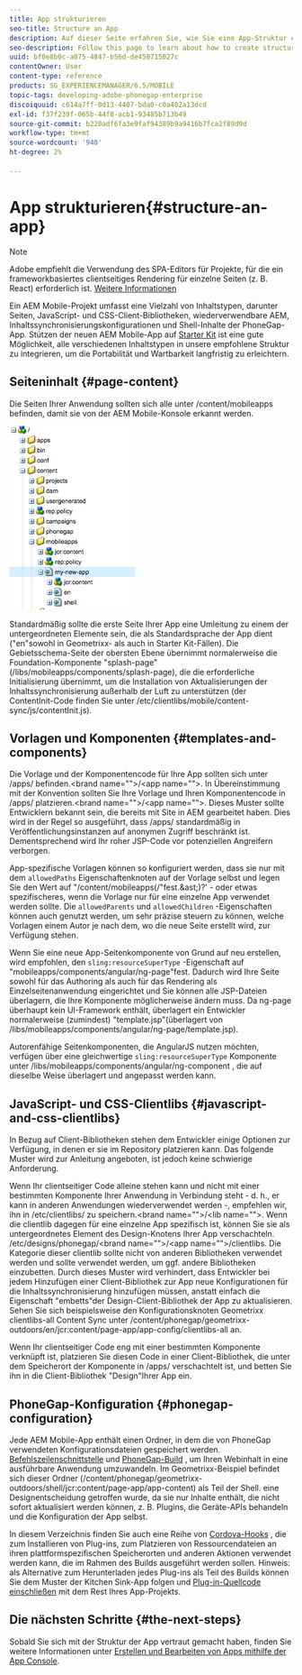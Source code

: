 ```yaml
---
title: App strukturieren
seo-title: Structure an App
description: Auf dieser Seite erfahren Sie, wie Sie eine App-Struktur erstellen. Auf dieser Seite wird beschrieben, wie Sie Vorlagen und Komponenten zusammen mit Informationen zu JavaScript- und CSS-Clientlibs strukturieren.
seo-description: Follow this page to learn about how to create structure of an app. This page describes how to structure templates and components along with information on JavaScript and CSS Clientlibs.
uuid: bf0e8b0c-a075-4847-b56d-de458715027c
contentOwner: User
content-type: reference
products: SG_EXPERIENCEMANAGER/6.5/MOBILE
topic-tags: developing-adobe-phonegap-enterprise
discoiquuid: c614a7ff-0d13-4407-bda0-c0a402a13dcd
exl-id: f37f239f-065b-44f8-acb1-93485b713b49
source-git-commit: b220adf6fa3e9faf94389b9a9416b7fca2f89d9d
workflow-type: tm+mt
source-wordcount: '940'
ht-degree: 2%

---
```


# App strukturieren{#structure-an-app}

>[!NOTE]
>
>Adobe empfiehlt die Verwendung des SPA-Editors für Projekte, für die ein frameworkbasiertes clientseitiges Rendering für einzelne Seiten (z. B. React) erforderlich ist. [Weitere Informationen](/help/sites-developing/spa-overview.md)

Ein AEM Mobile-Projekt umfasst eine Vielzahl von Inhaltstypen, darunter Seiten, JavaScript- und CSS-Client-Bibliotheken, wiederverwendbare AEM, Inhaltssynchronisierungskonfigurationen und Shell-Inhalte der PhoneGap-App. Stützen der neuen AEM Mobile-App auf [Starter Kit](https://github.com/Adobe-Marketing-Cloud-Apps/aem-phonegap-starter-kit) ist eine gute Möglichkeit, alle verschiedenen Inhaltstypen in unsere empfohlene Struktur zu integrieren, um die Portabilität und Wartbarkeit langfristig zu erleichtern.

## Seiteninhalt {#page-content}

Die Seiten Ihrer Anwendung sollten sich alle unter /content/mobileapps befinden, damit sie von der AEM Mobile-Konsole erkannt werden.

![chlimage_1-52](assets/chlimage_1-52.png)

Standardmäßig sollte die erste Seite Ihrer App eine Umleitung zu einem der untergeordneten Elemente sein, die als Standardsprache der App dient (&quot;en&quot;sowohl in Geometrixx- als auch in Starter Kit-Fällen). Die Gebietsschema-Seite der obersten Ebene übernimmt normalerweise die Foundation-Komponente &quot;splash-page&quot;(/libs/mobileapps/components/splash-page), die die erforderliche Initialisierung übernimmt, um die Installation von Aktualisierungen der Inhaltssynchronisierung außerhalb der Luft zu unterstützen (der ContentInit-Code finden Sie unter /etc/clientlibs/mobile/content-sync/js/contentInit.js).

## Vorlagen und Komponenten {#templates-and-components}

Die Vorlage und der Komponentencode für Ihre App sollten sich unter /apps/ befinden.&lt;brand name=&quot;&quot;>/&lt;app name=&quot;&quot;>. In Übereinstimmung mit der Konvention sollten Sie Ihre Vorlage und Ihren Komponentencode in /apps/ platzieren.&lt;brand name=&quot;&quot;>/&lt;app name=&quot;&quot;>. Dieses Muster sollte Entwicklern bekannt sein, die bereits mit Site in AEM gearbeitet haben. Dies wird in der Regel so ausgeführt, dass /apps/ standardmäßig in Veröffentlichungsinstanzen auf anonymen Zugriff beschränkt ist. Dementsprechend wird Ihr roher JSP-Code vor potenziellen Angreifern verborgen.

App-spezifische Vorlagen können so konfiguriert werden, dass sie nur mit dem `allowedPaths` Eigenschaftenknoten auf der Vorlage selbst und legen Sie den Wert auf &quot;/content/mobileapps(/&quot;fest.&amp;ast;)?&#39; - oder etwas spezifischeres, wenn die Vorlage nur für eine einzelne App verwendet werden sollte. Die `allowedParents` und `allowedChildren` -Eigenschaften können auch genutzt werden, um sehr präzise steuern zu können, welche Vorlagen einem Autor je nach dem, wo die neue Seite erstellt wird, zur Verfügung stehen.

Wenn Sie eine neue App-Seitenkomponente von Grund auf neu erstellen, wird empfohlen, den `sling:resourceSuperType` -Eigenschaft auf &quot;mobileapps/components/angular/ng-page&quot;fest. Dadurch wird Ihre Seite sowohl für das Authoring als auch für das Rendering als Einzelseitenanwendung eingerichtet und Sie können alle JSP-Dateien überlagern, die Ihre Komponente möglicherweise ändern muss. Da ng-page überhaupt kein UI-Framework enthält, überlagert ein Entwickler normalerweise (zumindest) &quot;template.jsp&quot;(überlagert von /libs/mobileapps/components/angular/ng-page/template.jsp).

Autorenfähige Seitenkomponenten, die AngularJS nutzen möchten, verfügen über eine gleichwertige `sling:resourceSuperType` Komponente unter /libs/mobileapps/components/angular/ng-component , die auf dieselbe Weise überlagert und angepasst werden kann.

## JavaScript- und CSS-Clientlibs {#javascript-and-css-clientlibs}

In Bezug auf Client-Bibliotheken stehen dem Entwickler einige Optionen zur Verfügung, in denen er sie im Repository platzieren kann. Das folgende Muster wird zur Anleitung angeboten, ist jedoch keine schwierige Anforderung.

Wenn Ihr clientseitiger Code alleine stehen kann und nicht mit einer bestimmten Komponente Ihrer Anwendung in Verbindung steht - d. h., er kann in anderen Anwendungen wiederverwendet werden -, empfehlen wir, ihn in /etc/clientlibs/ zu speichern.&lt;brand name=&quot;&quot;>/&lt;lib name=&quot;&quot;>. Wenn die clientlib dagegen für eine einzelne App spezifisch ist, können Sie sie als untergeordnetes Element des Design-Knotens Ihrer App verschachteln. /etc/designs/phonegap/&lt;brand name=&quot;&quot;>/&lt;app name=&quot;&quot;>/clientlibs. Die Kategorie dieser clientlib sollte nicht von anderen Bibliotheken verwendet werden und sollte verwendet werden, um ggf. andere Bibliotheken einzubetten. Durch dieses Muster wird verhindert, dass Entwickler bei jedem Hinzufügen einer Client-Bibliothek zur App neue Konfigurationen für die Inhaltssynchronisierung hinzufügen müssen, anstatt einfach die Eigenschaft &quot;embetts&quot;der Design-Client-Bibliothek der App zu aktualisieren. Sehen Sie sich beispielsweise den Konfigurationsknoten Geometrixx clientlibs-all Content Sync unter /content/phonegap/geometrixx-outdoors/en/jcr:content/page-app/app-config/clientlibs-all an.

Wenn Ihr clientseitiger Code eng mit einer bestimmten Komponente verknüpft ist, platzieren Sie diesen Code in einer Client-Bibliothek, die unter dem Speicherort der Komponente in /apps/ verschachtelt ist, und betten Sie ihn in die Client-Bibliothek &quot;Design&quot;Ihrer App ein.

## PhoneGap-Konfiguration {#phonegap-configuration}

Jede AEM Mobile-App enthält einen Ordner, in dem die von PhoneGap verwendeten Konfigurationsdateien gespeichert werden. [Befehlszeilenschnittstelle](https://github.com/phonegap/phonegap-cli) und [PhoneGap-Build](https://build.phonegap.com/) , um Ihren Webinhalt in eine ausführbare Anwendung umzuwandeln. Im Geometrixx-Beispiel befindet sich dieser Ordner (/content/phonegap/geometrixx-outdoors/shell/jcr:content/page-app/app-content) als Teil der Shell. eine Designentscheidung getroffen wurde, da sie nur Inhalte enthält, die nicht sofort aktualisiert werden können, z. B. Plugins, die Geräte-APIs behandeln und die Konfiguration der App selbst.

In diesem Verzeichnis finden Sie auch eine Reihe von [Cordova-Hooks](https://cordova.apache.org/docs/en/edge/guide_appdev_hooks_index.md.html#Hooks%20Guide) , die zum Installieren von Plug-ins, zum Platzieren von Ressourcendateien an ihren plattformspezifischen Speicherorten und anderen Aktionen verwendet werden kann, die im Rahmen des Builds ausgeführt werden sollen. Hinweis: als Alternative zum Herunterladen jedes Plug-ins als Teil des Builds können Sie dem Muster der Kitchen Sink-App folgen und [Plug-in-Quellcode einschließen](https://github.com/blefebvre/aem-phonegap-kitchen-sink/tree/master/content/src/main/content/jcr_root/content/phonegap/kitchen-sink/shell/_jcr_content/pge-app/app-content/phonegap/plugins) mit dem Rest Ihres App-Projekts.

## Die nächsten Schritte {#the-next-steps}

Sobald Sie sich mit der Struktur der App vertraut gemacht haben, finden Sie weitere Informationen unter [Erstellen und Bearbeiten von Apps mithilfe der App Console](/help/mobile/phonegap-apps-console.md).
